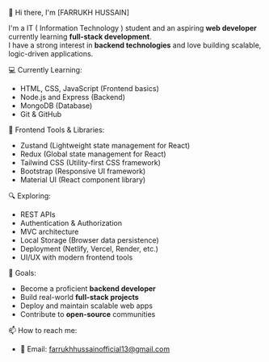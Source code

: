  👋 Hi there, I'm [FARRUKH HUSSAIN]

I'm a IT ( Information Technology ) student and an aspiring **web developer** currently learning **full-stack development**.  
I have a strong interest in **backend technologies** and love building scalable, logic-driven applications.


 💻 Currently Learning:
- HTML, CSS, JavaScript (Frontend basics)
- Node.js and Express (Backend)
- MongoDB (Database)
- Git & GitHub


🧰 Frontend Tools & Libraries:
- Zustand (Lightweight state management for React)
- Redux (Global state management for React)
- Tailwind CSS (Utility-first CSS framework)
- Bootstrap (Responsive UI framework)
- Material UI (React component library)


🔍 Exploring:
- REST APIs
- Authentication & Authorization
- MVC architecture
- Local Storage (Browser data persistence)
- Deployment (Netlify, Vercel, Render, etc.)
- UI/UX with modern frontend tools


🚀 Goals:
- Become a proficient **backend developer**
- Build real-world **full-stack projects**
- Deploy and maintain scalable web apps
- Contribute to **open-source** communities


📫 How to reach me:
- 📧 Email: farrukhhussainofficial13@gmail.com
